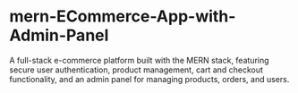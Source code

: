 # mern-ECommerce-App-with-Admin-Panel
A full-stack e-commerce platform built with the MERN stack, featuring secure user authentication, product management, cart and checkout functionality, and an admin panel for managing products, orders, and users.
